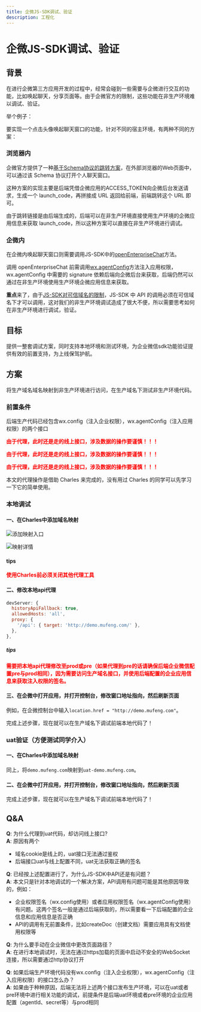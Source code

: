 ```yaml
---
title: 企微JS-SDK调试、验证
description: 工程化
---
```


# 企微JS-SDK调试、验证

## 背景

在进行企微第三方应用开发的过程中，经常会碰到一些需要与企微进行交互的功能，比如唤起聊天，分享页面等。由于企微官方的限制，这些功能在非生产环境难以调试、验证。

举个例子：

要实现一个点击头像唤起聊天窗口的功能，针对不同的宿主环境，有两种不同的方案：

### 浏览器内

企微官方提供了一种[基于Schema协议的跳转方案](https://developer.work.weixin.qq.com/document/path/94346)，在外部浏览器的Web页面中，可以通过该 Schema 协议打开个人聊天窗口。

这种方案的实现主要是后端凭借企微应用的ACCESS_TOKEN向企微后台发送请求，生成一个 launch_code，再拼接成 URL 返回给前端，前端跳转这个 URL 即可。

由于跳转链接是由后端生成的，后端可以在非生产环境直接使用生产环境的企微应用信息来获取 launch_code，所以这种方案可以直接在非生产环境进行调试。

### 企微内

在企微内唤起聊天窗口则需要调用JS-SDK中的[openEnterpriseChat](https://developer.work.weixin.qq.com/document/path/93231)方法。

调用 openEnterpriseChat 前需调用[wx.agentConfig](https://developer.work.weixin.qq.com/document/path/94313)方法注入应用权限，wx.agentConfig 中需要的 signature 依赖后端向企微后台来获取，后端仍然可以通过在非生产环境使用生产环境企微应用信息来获取。

**重点**来了，由于[JS-SDK对可信域名的限制](https://developer.work.weixin.qq.com/document/path/90514)，JS-SDK 中 API 的调用必须在可信域名下才可以调用，这对我们的非生产环境调试造成了很大不便，所以需要思考如何在非生产环境进行调试，验证。

## 目标

提供一整套调试方案，同时支持本地环境和测试环境，为企业微信sdk功能验证提供有效的前置支持，为上线保驾护航。

## 方案

将生产域名域名映射到非生产环境进行访问，在生产域名下测试非生产环境代码。

### 前置条件

后端生产代码已经包含wx.config（注入企业权限），wx.agentConfig（注入应用权限）的两个接口

<p style="font-weight: bold; color: #FF0000;">由于代理，此时还是走的线上接口，涉及数据的操作要谨慎！！！</p>

<p style="font-weight: bold; color: #FF0000;">由于代理，此时还是走的线上接口，涉及数据的操作要谨慎！！！</p>

<p style="font-weight: bold; color: #FF0000;">由于代理，此时还是走的线上接口，涉及数据的操作要谨慎！！！</p>

本文的代理操作是借助 Charles 来完成的，没有用过 Charles 的同学可以先学习一下它的简单使用。

### 本地调试

#### 一、在Charles中添加域名映射

![添加映射入口](/imgs/summary-middle/engineering/sdk_debugger_1.png)

![映射详情](/imgs/summary-middle/engineering/sdk_debugger_2.png)

#### tips

<p style="font-weight: bold; color: #FF0000;">使用Charles前必须关闭其他代理工具</p>

#### 二、修改本地api代理

```js
devServer: {
  historyApiFallback: true,
  allowedHosts: 'all',
  proxy: {
    '/api': { target: 'http://demo.mufeng.com/' },
  },
},
```

##### tips

<p style="font-weight: bold; color: #FF0000;">需要把本地api代理修改至prod或pre（如果代理到pre的话请确保后端企业微信配置pre与prod相同），因为需要访问生产域名接口，并使用后端配置的企业应用信息来获取注入权限的签名。</p>

#### 三、在企微中打开应用，并打开控制台，修改窗口地址指向，然后刷新页面

例如，在企微控制台中输入`location.href = "http://demo.mufeng.com"`。

完成上述步骤，现在就可以在生产域名下调试前端本地代码了！

### uat验证（方便测试同学介入）

#### 一、在Charles中添加域名映射

同上，将`demo.mufeng.com`映射到`uat-demo.mufeng.com`。

#### 二、在企微中打开应用，并打开控制台，修改窗口地址指向，然后刷新页面

完成上述步骤，现在就可以在生产域名下调试前端本地代码了！

## Q&A

**Q**: 为什么代理到uat代码，却访问线上接口?  
**A**: 原因有两个

* 域名cookie是线上的，uat接口无法通过鉴权
* 后端接口uat与线上配置不同，uat无法获取正确的签名

**Q**: 已经按上述配置进行了，为什么JS-SDK中API还是有问题？  
**A**: 本文只是针对本地调试的一个解决方案，API调用有问题可能是其他原因导致的，例如：

* 企业权限签名（wx.config使用）或者应用权限签名（wx.agentConfig使用）有问题。这两个签名一般是通过后端获取的，所以需要看一下后端配置的企业信息和应用信息是否正确  
* API的调用有无前置条件，比如createDoc（创建文档）需要应用具有文档使用权限等

**Q**: 为什么要手动在企业微信中更改页面路径？  
**A**: 在进行本地调试时，无法在通过https加载的页面中启动不安全的WebSocket连接，所以需要通过http协议打开

**Q**: 如果后端生产环境代码没有wx.config（注入企业权限），wx.agentConfig（注入应用权限）的接口怎么办？  
**A**: 如果由于种种原因，后端无法将上述两个接口发布生产环境，可以在uat或者pre环境中进行相关功能的调试，前提条件是后端uat环境或者pre环境的企业应用配置（agentId、secret等）与prod相同
